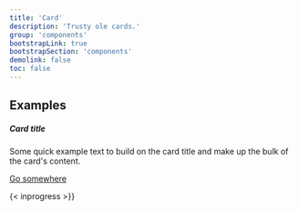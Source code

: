 ```yaml
---
title: 'Card'
description: 'Trusty ole cards.'
group: 'components'
bootstrapLink: true
bootstrapSection: 'components'
demolink: false
toc: false
---
```


## Examples

<div class="card">
    <div class="card-body">
        <h5 class="card-title">Card title</h5>
        <p class="card-text">Some quick example text to build on the card title and make up the bulk of the card's content.</p>
        <a href="#" class="btn btn-primary">Go somewhere</a>
    </div>
</div>

{< inprogress >}}
